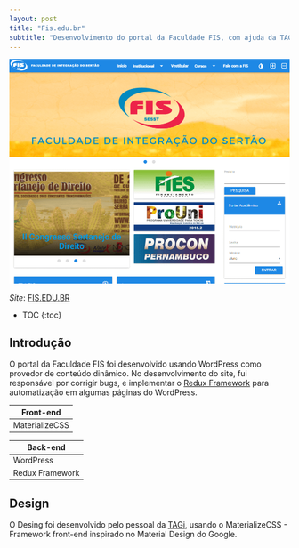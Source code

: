 ```yaml
---
layout: post
title: "Fis.edu.br"
subtitle: "Desenvolvimento do portal da Faculdade FIS, com ajuda da TAGi senvolvimentos."
---
```


![Portal da Faculdade FIS](/images/projects/fis/fis.png)

*Site*: [FIS.EDU.BR](http://fis.edu.br)

* TOC
{:toc}

## Introdução

O portal da Faculdade FIS foi desenvolvido usando WordPress como provedor de conteúdo dinâmico. No desenvolvimento do site, fui responsável por corrigir bugs, e implementar o [Redux Framework](https://docs.reduxframework.com/) para automatização em algumas páginas do WordPress.

| Front-end     |
|---------------|
| MaterializeCSS|

| Back-end           |
|--------------------|
| WordPress          |
| Redux Framework    |



## Design

O Desing foi desenvolvido pelo pessoal da [TAGi](http://tagi.com.br/), usando o MaterializeCSS - Framework front-end inspirado no Material Design do Google.

